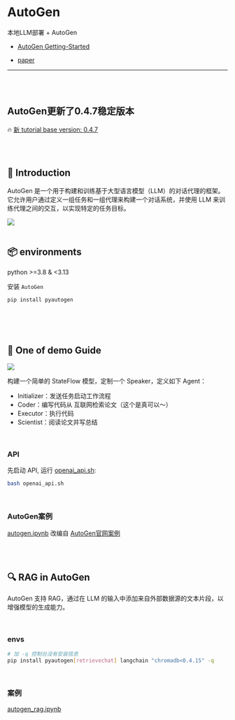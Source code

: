 # AutoGen

本地LLM部署 + AutoGen

- [AutoGen Getting-Started](https://microsoft.github.io/autogen/docs/Getting-Started)

- [paper](https://arxiv.org/abs/2308.08155)

---

<br>
<br>

## AutoGen更新了0.4.7稳定版本

🔥 [新 tutorial base version: 0.4.7](https://github.com/yyhchen/LLM-Application/blob/main/AutoGen/tutorial/tutorial_autogen_0_4_7_version.ipynb)



<br>
<br>

## 📖 Introduction

AutoGen 是一个用于构建和训练基于大型语言模型（LLM）的对话代理的框架。它允许用户通过定义一组任务和一组代理来构建一个对话系统，并使用 LLM 来训练代理之间的交互，以实现特定的任务目标。

<img src='https://github.com/yyhchen/LLM-Application/blob/main/assets/autogen_intro.png'>


<br>
<br>


## 📦 environments
python >=3.8 & <3.13

安装 `AutoGen`
```sh
pip install pyautogen
```


<br>
<br>
<br>


## 🔨 One of demo Guide

<img src="https://github.com/yyhchen/LLM-Application/blob/main/assets/autogen_speaker.png">

构建一个简单的 StateFlow 模型，定制一个 Speaker，定义如下 Agent：
- Initializer：发送任务启动工作流程
- Coder：编写代码从 互联网检索论文（这个是真可以～）
- Executor：执行代码
- Scientist：阅读论文并写总结

<br>

### API

先启动 API, 运行 [openai_api.sh](https://github.com/yyhchen/LLM-Application/tree/main/AutoGen/openai_api.sh):

```sh
bash openai_api.sh
```

<br>

### AutoGen案例

[autogen.ipynb](https://github.com/yyhchen/LLM-Application/tree/main/AutoGen/autogen.ipynb) 改编自 [AutoGen官网案例](https://microsoft.github.io/autogen/docs/topics/groupchat/customized_speaker_selection) 


<br>
<br>


## 🔍 RAG in AutoGen 

AutoGen 支持 RAG，通过在 LLM 的输入中添加来自外部数据源的文本片段，以增强模型的生成能力。

<br>

### envs
```bash
# 加 -q 控制台没有安装信息
pip install pyautogen[retrievechat] langchain "chromadb<0.4.15" -q
```

<br>


### 案例

[autogen_rag.ipynb](https://github.com/yyhchen/LLM-Application/tree/main/AutoGen/autogen_rag.ipynb)